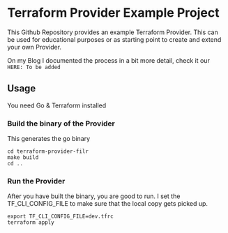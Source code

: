 # Terraform Provider Example Project

This Github Repository provides an example Terraform Provider. This can be used
for educational purposes or as starting point to create and extend your own
Provider.

On my Blog I documented the process in a bit more detail, check it our `HERE: To be added`

## Usage
You need Go & Terraform installed

### Build the binary of the Provider
This generates the go binary

```
cd terraform-provider-filr
make build
cd ..
```

### Run the Provider
After you have built the binary, you are good to run. I set the
TF_CLI_CONFIG_FILE to make sure that the local copy gets picked up.

```
export TF_CLI_CONFIG_FILE=dev.tfrc
terraform apply
```
